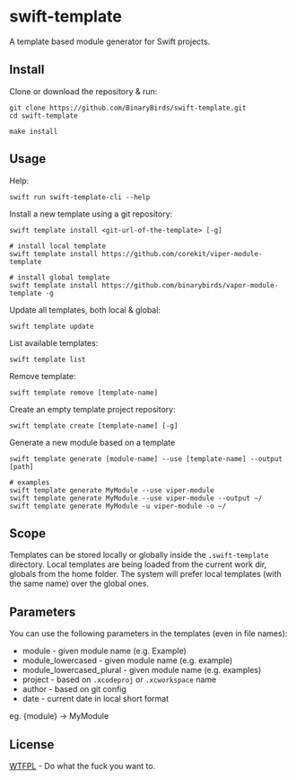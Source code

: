 # swift-template

A template based module generator for Swift projects.

## Install

Clone or download the repository & run:

```shell
git clone https://github.com/BinaryBirds/swift-template.git
cd swift-template

make install
```

## Usage

Help:
```shell
swift run swift-template-cli --help
```

Install a new template using a git repository:
``` 
swift template install <git-url-of-the-template> [-g]

# install local template
swift template install https://github.com/corekit/viper-module-template

# install global template
swift template install https://github.com/binarybirds/vapor-module-template -g
```

Update all templates, both local & global:
```shell
swift template update
```

List available templates:
```shell
swift template list
```

Remove template:
```shell
swift template remove [template-name]
```

Create an empty template project repository:
```shell
swift template create [template-name] [-g]
```

Generate a new module based on a template
```shell
swift template generate [module-name] --use [template-name] --output [path]

# examples
swift template generate MyModule --use viper-module
swift template generate MyModule --use viper-module --output ~/
swift template generate MyModule -u viper-module -o ~/
```

## Scope

Templates can be stored locally or globally inside the `.swift-template` directory.
Local templates are being loaded from the current work dir, globals from the home folder.
The system will prefer local templates (with the same name) over the global ones.

## Parameters

You can use the following parameters in the templates (even in file names):

- module - given module name (e.g. Example)
- module_lowercased - given module name (e.g. example)
- module_lowercased_plural - given module name (e.g. examples)
- project - based on `.xcodeproj` or `.xcworkspace` name
- author - based on git config
- date - current date in local short format

eg. {module} -> MyModule


## License

[WTFPL](LICENSE) - Do what the fuck you want to.

